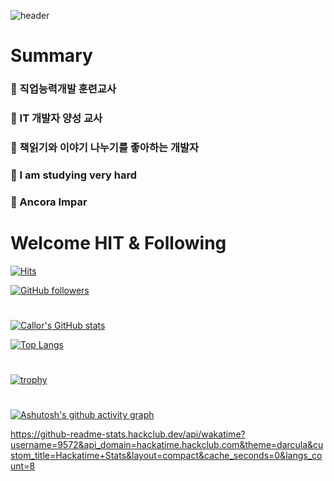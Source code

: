 ![header](https://capsule-render.vercel.app/api?type=transparent&color=auto&height=300&section=header&text=Welcome%20To%20Callor&fontSize=90)

# Summary
### :horse_racing: 직업능력개발 훈련교사
### :horse_racing: IT 개발자 양성 교사
### :horse_racing: 책읽기와 이야기 나누기를 좋아하는 개발자
### :racehorse: I am studying very hard
### :racehorse: Ancora Impar



# Welcome HIT & Following
[![Hits](https://hits.seeyoufarm.com/api/count/incr/badge.svg?url=https%3A%2F%2Fgithub.com%2Fcallor%2Fhit-counter&count_bg=%2379C83D&title_bg=%23555555&icon=twitter.svg&icon_color=%23E7E7E7&title=hits&edge_flat=false)](https://hits.seeyoufarm.com)

[![GitHub followers](https://img.shields.io/github/followers/callor?style=for-the-badge)](https://callor.com)
#
[![Callor's GitHub stats](https://github-readme-stats.vercel.app/api?username=callor&theme=dark&hide=contribs&count_private=true&show_icons=true)](https://callor.com)

[![Top Langs](https://github-readme-stats.vercel.app/api/top-langs/?username=callor&langs_count=20&theme=dark&layout=compact)](https://callor.com)
#
[![trophy](https://github-profile-trophy.vercel.app/?username=callor&theme=onedark&column=3&ranks=SSS)](https://github.com/ryo-ma/github-profile-trophy)
#
[![Ashutosh's github activity graph](https://github-readme-activity-graph.vercel.app/graph?username=callor&theme=react)](https://github.com/ashutosh00710/github-readme-activity-graph)

https://github-readme-stats.hackclub.dev/api/wakatime?username=9572&api_domain=hackatime.hackclub.com&theme=darcula&custom_title=Hackatime+Stats&layout=compact&cache_seconds=0&langs_count=8
